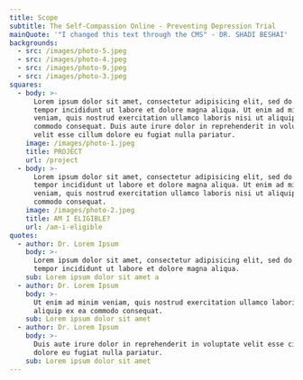 ```yaml
---
title: Scope
subtitle: The Self-Compassion Online - Preventing Depression Trial
mainQuote: '"I changed this text through the CMS" - DR. SHADI BESHAI'
backgrounds:
  - src: /images/photo-5.jpeg
  - src: /images/photo-4.jpeg
  - src: /images/photo-9.jpeg
  - src: /images/photo-3.jpeg
squares:
  - body: >-
      Lorem ipsum dolor sit amet, consectetur adipisicing elit, sed do eiusmod
      tempor incididunt ut labore et dolore magna aliqua. Ut enim ad minim
      veniam, quis nostrud exercitation ullamco laboris nisi ut aliquip ex ea
      commodo consequat. Duis aute irure dolor in reprehenderit in voluptate
      velit esse cillum dolore eu fugiat nulla pariatur.
    image: /images/photo-1.jpeg
    title: PROJECT
    url: /project
  - body: >-
      Lorem ipsum dolor sit amet, consectetur adipisicing elit, sed do eiusmod
      tempor incididunt ut labore et dolore magna aliqua. Ut enim ad minim
      veniam, quis nostrud exercitation ullamco laboris nisi ut aliquip ex ea
      commodo consequat.
    image: /images/photo-2.jpeg
    title: AM I ELIGIBLE?
    url: /am-i-eligible
quotes:
  - author: Dr. Lorem Ipsum
    body: >-
      Lorem ipsum dolor sit amet, consectetur adipisicing elit, sed do eiusmod
      tempor incididunt ut labore et dolore magna aliqua.
    sub: Lorem ipsum dolor sit amet a
  - author: Dr. Lorem Ipsum
    body: >-
      Ut enim ad minim veniam, quis nostrud exercitation ullamco laboris nisi ut
      aliquip ex ea commodo consequat.
    sub: Lorem ipsum dolor sit amet
  - author: Dr. Lorem Ipsum
    body: >-
      Duis aute irure dolor in reprehenderit in voluptate velit esse cillum
      dolore eu fugiat nulla pariatur.
    sub: Lorem ipsum dolor sit amet
---
```

